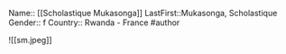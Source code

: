 Name:: [[Scholastique Mukasonga]]
LastFirst::Mukasonga, Scholastique
Gender:: f
Country:: Rwanda - France
#author

![[sm.jpeg]]